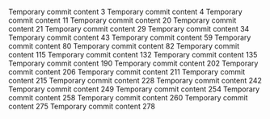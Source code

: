 Temporary commit content 3
Temporary commit content 4
Temporary commit content 11
Temporary commit content 20
Temporary commit content 21
Temporary commit content 29
Temporary commit content 34
Temporary commit content 43
Temporary commit content 59
Temporary commit content 80
Temporary commit content 82
Temporary commit content 115
Temporary commit content 132
Temporary commit content 135
Temporary commit content 190
Temporary commit content 202
Temporary commit content 206
Temporary commit content 211
Temporary commit content 215
Temporary commit content 228
Temporary commit content 242
Temporary commit content 249
Temporary commit content 254
Temporary commit content 258
Temporary commit content 260
Temporary commit content 275
Temporary commit content 278
